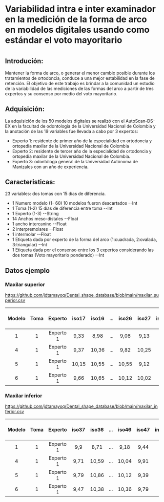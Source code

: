 # Variabilidad intra e inter examinador en la medición de la forma de arco en modelos digitales usando como estándar el voto mayoritario
#
## Introdución:
Mantener la forma de arco, o generar el menor cambio posible durante los tratamientos de ortodoncia, conduce a una mejor estabilidad en la fase de retención. El objetivo de este trabajo es brindar a la comunidad un estudio de la variabilidad de las mediciones de las formas del arco a partir de tres expertos y su consenso por medio del voto mayoritario.

## Adquisición:
La adquisición de los 50 modelos digitales se realizó con el AutoScan-DS-EX en la facultad de odontología de la Universidad Nacional de Colombia y la anotación de las 19 variables fue llevada a cabo por 3 expertos:

- Experto 1: residente de primer año de la especialidad en ortodoncia y ortopedia maxilar de la Universidad Nacional de Colombia
- Experto 2: residente de tercer año de la especialidad de ortodoncia y ortopedia maxilar de la Universidad Nacional de Colombia.
- Experto 3: odontóloga general de la Universidad Autónoma de Manizales con un año de experiencia.

## Caracteristicas:
23 variables: dos tomas con 15 días de diferencia.

- 1 Numero modelo (1- 60) 10 modelos fueron descartados --Int
- 1 Toma (1-2) 15 días de diferencia entre toma --Int
- 1 Experto (1-3) --String
- 14 Anchos meso-distales  --Float
- 1 ancho intercanino  --Float
- 2 interpremolares  --Float
- 1 intermolar  --Float
- 1 Etiqueta dada por experto de la forma del arco (1:cuadrada, 2:ovalada, 3:triangular)  --Int 
- 1 Etiqueta dada por el consenso entre los 3 expertos considerando las dos tomas (Voto mayoritario ponderado)  --Int

## Datos ejemplo

### Maxilar superior
https://github.com/jdtamayoq/Dental_shape_database/blob/main/maxilar_superior.csv

| **Modelo** | **Toma** | **Experto** | **iso17** | **iso16** | **...** | **iso26** | **iso27** | **ancho intercanino (3-3)** | **anchura interpremolar (4-4)** | **anchura interpremolar (5-5)** | **ancho intermolar** | **Etiqueta (Voto Mayoritario)** | **Etiqueta (experto)** |
|:----------:|:--------:|:-----------:|:---------:|:----------:|:-------:|:---------:|:---------:|:---------------------------:|:-------------------------------:|:-------------------------------:|:--------------------:|:-------------------------------:|:-----------------------:|
| 1          | 1        | Experto 1   | 9,33      | 8,98       | ...     | 9,08      | 9,13      | 36,33                       | 33,46                           | 35,76                           | 38,91                | 2                               | 1                       |
| 4          | 1        | Experto 1   | 9,37      | 10,36      | ...     | 9,82      | 10,25     | 42,04                       | 38,21                           | 46,7                            | 45,84                | 2                               | 2                       |
| 5          | 1        | Experto 1   | 10,15     | 10,55      | ...     | 10,55     | 9,12      | 32,89                       | 28,58                           | 36,52                           | 41,26                | 3                               | 3                       |
| 6          | 1        | Experto 1   | 9,66      | 10,65      | ...     | 10,12     | 10,02     | 36,91                       | 34,13                           | 37,77                           | 40,4                 | 3                               | 3                       |

### Maxilar inferior
https://github.com/jdtamayoq/Dental_shape_database/blob/main/maxilar_inferior.csv

| **Modelo** | **Toma** | **Experto** | **iso37** | **iso36** | **...** | **iso46** | **iso47** | **ancho intercanino (3-3)** | **anchura interpremolar (4-4)** | **anchura interpremolar (5-5)** | **ancho intermolar** | **Etiqueta (Voto mayoritario)** | **Etiqueta (Experto)** |
|:----------:|:--------:|:-----------:|:---------:|:----------:|:-------:|:---------:|:---------:|:---------------------------:|:-------------------------------:|:-------------------------------:|:--------------------:|:-------------------------------:|:-----------------------:|
| 1          | 1        | Experto 1   | 9,9       | 8,71       | ...     | 9,18      | 9,44      | 26,91                       | 31,48                           | 36,4                            | 38,73                | 1                               | 1                       |
| 4          | 1        | Experto 1   | 9,71      | 10,59      | ...     | 10,04     | 9,91      | 29,24                       | 29,97                           | 33,22                           | 38,51                | 2                               | 2                       |
| 5          | 1        | Experto 1   | 9,79      | 10,86      | ...     | 10,12     | 9,39      | 28,99                       | 28,67                           | 35,78                           | 35,81                | 2                               | 2                       |
| 6          | 1        | Experto 1   | 9,47      | 10,38      | ...     | 10,36     | 9,79      | 29,13                       | 31,43                           | 36,69                           | 38,13                | 2                               | 2                       |
